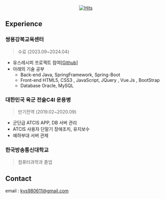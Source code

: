 <div align="center">
  
[![Hits](https://hits.seeyoufarm.com/api/count/incr/badge.svg?url=https%3A%2F%2Fgithub.com%2FYuuuuSeong-Kim&count_bg=%2379C83D&title_bg=%23555555&icon=&icon_color=%23E7E7E7&title=visit&edge_flat=false)](https://hits.seeyoufarm.com)
  
</div>

## Experience
### 쌍용강북교육센터
> 수료 (2023.09~2024.04)
  - 유스레시피 프로젝트 참여[[Github](https://github.com/beom324/finalProject)]
  - 아래의 기술 공부
    - Back-end
        Java, SpringFramework, Spring-Boot
    - Front-end
        HTML5, CSS3 , JavaScript, JQuery , Vue.Js , BootStrap
    - Database
        Oracle, MySQL

### 대한민국 육군 전술C4I 운용병
> 만기전역 (2019.02~2020.09)
  - 군단급 ATCIS APP, DB 서버 관리
  - ATCIS 사용자 단말기 장애조치, 유지보수
  - 예하부대 서버 관제

### 한국방송통신대학교
> 컴퓨터과학과 졸업


## Contact
email : kys980611@gmail.com
